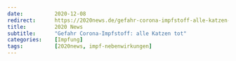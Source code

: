 ```yaml
---
date:          2020-12-08
redirect:      https://2020news.de/gefahr-corona-impfstoff-alle-katzen-tot/
title:         2020 News
subtitle:      "Gefahr Corona-Impfstoff: alle Katzen tot"
categories:    [Impfung]
tags:          [2020news, impf-nebenwirkungen]
---
```

